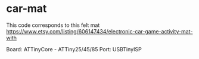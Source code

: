 # car-mat
This code corresponds to this felt mat https://www.etsy.com/listing/606147434/electronic-car-game-activity-mat-with

Board: ATTinyCore - ATTiny25/45/85
Port: USBTinyISP
